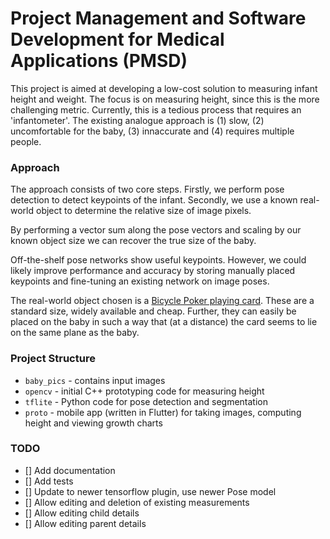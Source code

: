 # Project Management and Software Development for Medical Applications (PMSD)

This project is aimed at developing a low-cost solution to measuring infant height and weight. The focus is on measuring height, since this is the more challenging metric. Currently, this is a tedious process that requires an 'infantometer'. The existing analogue approach is (1) slow, (2) uncomfortable for the baby, (3) innaccurate and (4) requires multiple people.

### Approach

The approach consists of two core steps. Firstly, we perform pose detection to detect keypoints of the infant. Secondly, we use a known real-world object to determine the relative size of image pixels.

By performing a vector sum along the pose vectors and scaling by our known object size we can recover the true size of the baby.

Off-the-shelf pose networks show useful keypoints. However, we could likely improve performance and accuracy by storing manually placed keypoints and fine-tuning an existing network on image poses.

The real-world object chosen is a [Bicycle Poker playing card](https://en.wikipedia.org/wiki/Bicycle_Playing_Cards#Design). These are a standard size, widely available and cheap. Further, they can easily be placed on the baby in such a way that (at a distance) the card seems to lie on the same plane as the baby.

### Project Structure

- `baby_pics` - contains input images
- `opencv` - initial C++ prototyping code for measuring height
- `tflite` - Python code for pose detection and segmentation
- `proto` - mobile app (written in Flutter) for taking images, computing height and viewing growth charts

### TODO

- [] Add documentation
- [] Add tests
- [] Update to newer tensorflow plugin, use newer Pose model
- [] Allow editing and deletion of existing measurements
- [] Allow editing child details
- [] Allow editing parent details
